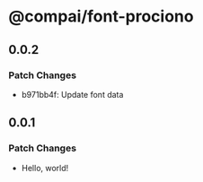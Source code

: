 # @compai/font-prociono

## 0.0.2

### Patch Changes

- b971bb4f: Update font data

## 0.0.1

### Patch Changes

- Hello, world!
